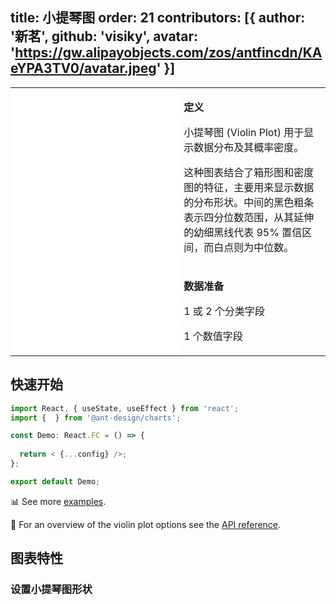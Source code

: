 

## title: 小提琴图&#xA;order: 21&#xA;contributors:&#xA;\[{ author: '新茗', github: 'visiky', avatar: 'https://gw.alipayobjects.com/zos/antfincdn/KAeYPA3TV0/avatar.jpeg' }]

<div class="manual-docs">

 <div data-card-type="block" data-lake-card="table" id="pLwYV" class="">
    <table class="lake-table" style="width: 100%; outline: none; border-collapse: collapse;">
      <colgroup>
        <col width="425" span="1">
        <col width="340" span="1">
      </colgroup>
      <tbody>
        <tr style="height: 33px;">
          <td colspan="1" rowspan="4" style="background:#fff">
            <playground path="more-plots/violin/demo/basic.ts" rid="violin-basic"></playground>
          </td>
          <td class="style1">
          <p><strong>定义</strong></p>
            <p><span class="lake-fontsize-12">小提琴图 (Violin Plot) 用于显示数据分布及其概率密度。
</span></p>
            <p><span class="lake-fontsize-12">这种图表结合了箱形图和密度图的特征，主要用来显示数据的分布形状。中间的黑色粗条表示四分位数范围，从其延伸的幼细黑线代表 95% 置信区间，而白点则为中位数。</span></p>
          </td>
        </tr>
        <tr style="height: 33px;">
          <td colspan="1">
            <p><strong>数据准备</strong></p>
            <p><span class="lake-fontsize-12">1 或 2 个分类字段</span></p>
            <p><span class="lake-fontsize-12">1 个数值字段</span></p>
          </td>
        </tr>
      </tbody>
    </table>
  </div>

## 快速开始

<div class='sign'>

```ts
import React, { useState, useEffect } from 'react';
import {  } from '@ant-design/charts';

const Demo: React.FC = () => {
  
  return < {...config} />;
};

export default Demo;


```

</div>

📊 See more <a href="/zh/examples/more-plots/violin" target='blank'>examples</a>.

🎨 For an overview of the violin plot options see the [API reference](/zh/docs/api/plots/violin).

</div>

## 图表特性

### 设置小提琴图形状

<playground path="more-plots/violin/demo/shape.ts" rid="violin-shape"></playground>
